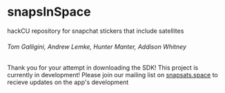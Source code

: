 # snapsInSpace
hackCU repository for snapchat stickers that include satellites 
###### Tom Galligini, Andrew Lemke, Hunter Manter, Addison Whitney
Thank you for your attempt in downloading the SDK!
This project is currently in development!
Please join our mailing list on [snapsats.space](http://snapsats.space) to recieve updates on the app's development
